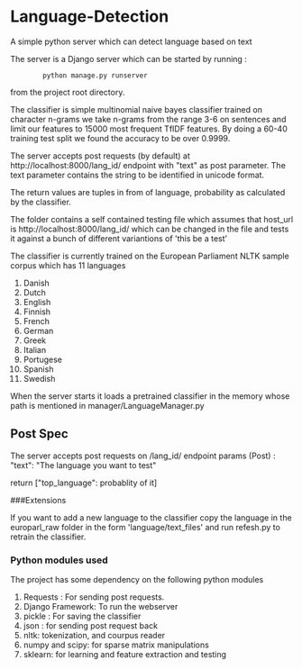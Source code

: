 # Language-Detection
A simple python server which can detect language based on text

The server is a Django server which can be started by running : 

```
        python manage.py runserver
```

from the project root directory. 

The classifier is simple multinomial naive bayes classifier trained on character n-grams we take n-grams from the range 3-6 on sentences and limit our features to 15000 most frequent TfIDF features. By doing a 60-40 training test split we found the accuracy to be over 0.9999. 

The server accepts post requests (by default) at http://localhost:8000/lang_id/ endpoint with "text" as post parameter. The text parameter contains the string to be identified in unicode format. 

The return values are tuples in from of language, probability as calculated by the classifier. 

The folder contains a self contained testing file which assumes that host_url is http://localhost:8000/lang_id/
which can be changed in the file and tests it against a bunch of different variantions of 'this be a test'

The classifier is currently trained on the European Parliament NLTK sample corpus which has 11 languages

1. Danish
2. Dutch
3. English
4. Finnish
5. French
6. German
7. Greek
8. Italian
9. Portugese
10. Spanish
11. Swedish


When the server starts it loads a pretrained classifier in the memory whose path is mentioned in manager/LanguageManager.py

## Post Spec

The server accepts post requests on /lang_id/ endpoint
params (Post) : "text": "The language you want to test"

return ["top_language": probablity of it]


###Extensions

If you want to add a new language to the classifier copy the language in the  europarl_raw folder in the form 'language/text_files' and run refesh.py to retrain the classifier. 


### Python modules used
The project has some dependency on the following python modules

1. Requests : For sending post requests. 
2. Django Framework: To run the webserver
3. pickle : For saving the classifier
4. json : for sending post request back
5. nltk: tokenization, and courpus reader
6. numpy and scipy: for sparse matrix manipulations
7. sklearn: for learning and feature extraction and testing
